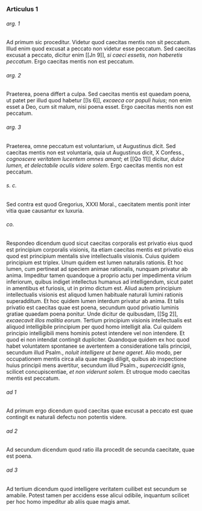 ### Articulus 1

###### arg. 1
Ad primum sic proceditur. Videtur quod caecitas mentis non sit peccatum. Illud enim quod excusat a peccato non videtur esse peccatum. Sed caecitas excusat a peccato, dicitur enim [[Jn 9]], *si caeci essetis, non haberetis peccatum*. Ergo caecitas mentis non est peccatum.

###### arg. 2
Praeterea, poena differt a culpa. Sed caecitas mentis est quaedam poena, ut patet per illud quod habetur [[Is 6]], *excaeca cor populi huius*; non enim esset a Deo, cum sit malum, nisi poena esset. Ergo caecitas mentis non est peccatum.

###### arg. 3
Praeterea, omne peccatum est voluntarium, ut Augustinus dicit. Sed caecitas mentis non est voluntaria, quia ut Augustinus dicit, X Confess., *cognoscere veritatem lucentem omnes amant*; et [[Qo 11]] dicitur, *dulce lumen, et delectabile oculis videre solem*. Ergo caecitas mentis non est peccatum.

###### s. c.
Sed contra est quod Gregorius, XXXI Moral., caecitatem mentis ponit inter vitia quae causantur ex luxuria.

###### co.
Respondeo dicendum quod sicut caecitas corporalis est privatio eius quod est principium corporalis visionis, ita etiam caecitas mentis est privatio eius quod est principium mentalis sive intellectualis visionis. Cuius quidem principium est triplex. Unum quidem est lumen naturalis rationis. Et hoc lumen, cum pertineat ad speciem animae rationalis, nunquam privatur ab anima. Impeditur tamen quandoque a proprio actu per impedimenta virium inferiorum, quibus indiget intellectus humanus ad intelligendum, sicut patet in amentibus et furiosis, ut in primo dictum est. Aliud autem principium intellectualis visionis est aliquod lumen habituale naturali lumini rationis superadditum. Et hoc quidem lumen interdum privatur ab anima. Et talis privatio est caecitas quae est poena, secundum quod privatio luminis gratiae quaedam poena ponitur. Unde dicitur de quibusdam, [[Sg 2]], *excaecavit illos malitia eorum*. Tertium principium visionis intellectualis est aliquod intelligibile principium per quod homo intelligit alia. Cui quidem principio intelligibili mens hominis potest intendere vel non intendere. Et quod ei non intendat contingit dupliciter. Quandoque quidem ex hoc quod habet voluntatem spontanee se avertentem a consideratione talis principii, secundum illud Psalm., *noluit intelligere ut bene ageret*. Alio modo, per occupationem mentis circa alia quae magis diligit, quibus ab inspectione huius principii mens avertitur, secundum illud Psalm., *supercecidit ignis*, scilicet concupiscentiae, *et non viderunt solem*. Et utroque modo caecitas mentis est peccatum.

###### ad 1
Ad primum ergo dicendum quod caecitas quae excusat a peccato est quae contingit ex naturali defectu non potentis videre.

###### ad 2
Ad secundum dicendum quod ratio illa procedit de secunda caecitate, quae est poena.

###### ad 3
Ad tertium dicendum quod intelligere veritatem cuilibet est secundum se amabile. Potest tamen per accidens esse alicui odibile, inquantum scilicet per hoc homo impeditur ab aliis quae magis amat.

